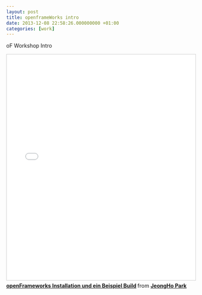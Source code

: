 ```yaml
---
layout: post
title: openframeWorks intro
date: 2013-12-08 22:58:26.000000000 +01:00
categories: [work]
---
```

oF Workshop Intro


<iframe src="//www.slideshare.net/slideshow/embed_code/28391484" width="750" height="600" frameborder="0" marginwidth="0" marginheight="0" scrolling="no" style="border:1px solid #CCC; border-width:1px; margin-bottom:5px; max-width: 100%;" allowfullscreen> </iframe> <div style="margin-bottom:5px"> <strong> <a href="//de.slideshare.net/jeonghoparknet/o-f-installationunderst" title="openFrameworks Installation und ein Beispiel Build" target="_blank">openFrameworks Installation und ein Beispiel Build</a> </strong> from <strong><a href="//www.slideshare.net/jeonghoparknet" target="_blank">JeongHo Park</a></strong> </div>